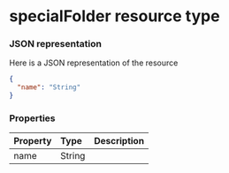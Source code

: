 # specialFolder resource type



### JSON representation

Here is a JSON representation of the resource

```json
{
  "name": "String"
}

```
### Properties
| Property	   | Type	|Description|
|:---------------|:--------|:----------|
|name|String||

<!-- uuid: b2ad8416-f484-44fd-b45a-0076ca5170f0
2015-10-09 18:12:09 UTC -->